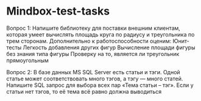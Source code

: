 # Mindbox-test-tasks

Вопрос 1:
Напишите библиотеку для поставки внешним клиентам, которая умеет вычислять площадь круга по радиусу и треугольника по трем сторонам. Дополнительно к работоспособности оценим:
Юнит-тесты
Легкость добавления других фигур
Вычисление площади фигуры без знания типа фигуры
Проверку на то, является ли треугольник прямоугольным

Вопрос 2:
В базе данных MS SQL Server есть статьи и тэги. Одной статье может соответствовать много тэгов, а тэгу — много статей. Напишите SQL запрос для выбора всех пар «Тема статьи – тэг». Если у статьи нет тэгов, то её тема всё равно должна выводиться
